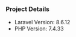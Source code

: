 <h3><strong>Project Details</strong></h3>
<ul>
    <li>Laravel Version: 8.6.12</li>
    <li>PHP Version: 7.4.33</li>
</ul>